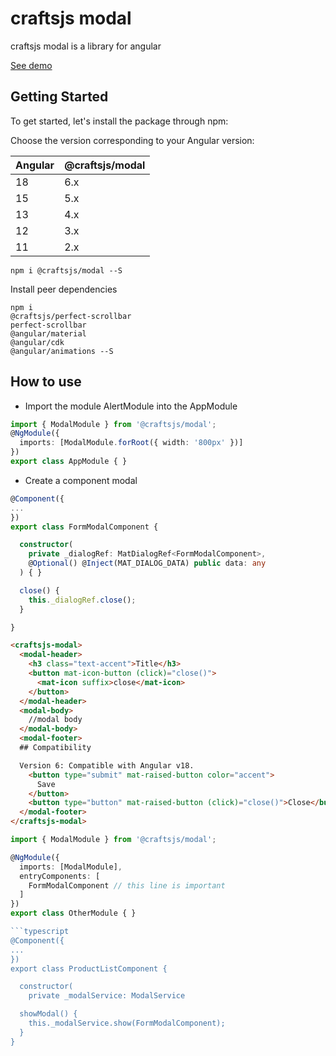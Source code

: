 # craftsjs modal

craftsjs modal is a library for angular

[See demo](http://craftsjs.com/admin/ecommerce/products)

## Getting Started
To get started, let's install the package through npm:

Choose the version corresponding to your Angular version:

 Angular     | @craftsjs/modal
 ----------- | -------------------
 18          | 6.x
 15          | 5.x
 13          | 4.x
 12          | 3.x
 11          | 2.x

```
npm i @craftsjs/modal --S
```

Install peer dependencies

```
npm i
@craftsjs/perfect-scrollbar
perfect-scrollbar
@angular/material
@angular/cdk
@angular/animations --S
```

## How to use

- Import the module AlertModule into the AppModule

```typescript
import { ModalModule } from '@craftsjs/modal';
@NgModule({
  imports: [ModalModule.forRoot({ width: '800px' })]
})
export class AppModule { }
```

- Create a component modal

```typescript
@Component({
...
})
export class FormModalComponent {

  constructor(
    private _dialogRef: MatDialogRef<FormModalComponent>,
    @Optional() @Inject(MAT_DIALOG_DATA) public data: any
  ) { }

  close() {
    this._dialogRef.close();
  }

}
```

```html
<craftsjs-modal>
  <modal-header>
    <h3 class="text-accent">Title</h3>
    <button mat-icon-button (click)="close()">
      <mat-icon suffix>close</mat-icon>
    </button>
  </modal-header>
  <modal-body>
    //modal body
  </modal-body>
  <modal-footer>
  ## Compatibility

  Version 6: Compatible with Angular v18.
    <button type="submit" mat-raised-button color="accent">
      Save
    </button>
    <button type="button" mat-raised-button (click)="close()">Close</button>
  </modal-footer>
</craftsjs-modal>
```

```typescript
import { ModalModule } from '@craftsjs/modal';

@NgModule({
  imports: [ModalModule],
  entryComponents: [
    FormModalComponent // this line is important
  ]
})
export class OtherModule { }

```typescript
@Component({
...
})
export class ProductListComponent {

  constructor(
    private _modalService: ModalService

  showModal() {
    this._modalService.show(FormModalComponent);
  }
}
```

